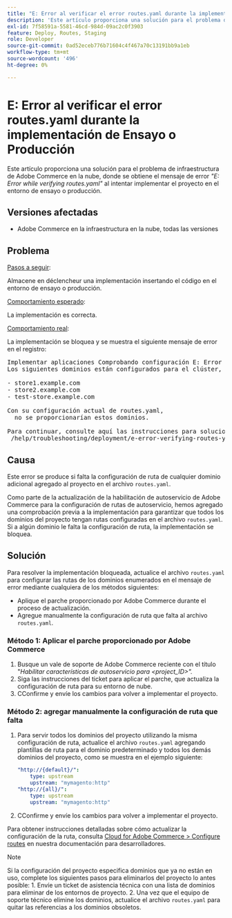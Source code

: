 ```yaml
---
title: "E: Error al verificar el error routes.yaml durante la implementación de ensayo o producción"
description: 'Este artículo proporciona una solución para el problema de infraestructura de Adobe Commerce en la nube, donde aparece el mensaje de error *"E: Error while verifying routes.yaml"* al intentar implementar el proyecto en el entorno de ensayo o producción.'
exl-id: 7f58591a-5581-46cd-984d-09ac2c0f3903
feature: Deploy, Routes, Staging
role: Developer
source-git-commit: 0ad52eceb776b71604c4f467a70c13191bb9a1eb
workflow-type: tm+mt
source-wordcount: '496'
ht-degree: 0%

---
```


# E: Error al verificar el error routes.yaml durante la implementación de Ensayo o Producción

Este artículo proporciona una solución para el problema de infraestructura de Adobe Commerce en la nube, donde se obtiene el mensaje de error *&quot;E: Error while verifying routes.yaml&quot;* al intentar implementar el proyecto en el entorno de ensayo o producción.

## Versiones afectadas

* Adobe Commerce en la infraestructura en la nube, todas las versiones

## Problema

<u>Pasos a seguir</u>:

Almacene en déclencheur una implementación insertando el código en el entorno de ensayo o producción.

<u>Comportamiento esperado</u>:

La implementación es correcta.

<u>Comportamiento real</u>:

La implementación se bloquea y se muestra el siguiente mensaje de error en el registro:

<pre>Implementar aplicaciones Comprobando configuración E: Error al verificar routes.yaml.
Los siguientes dominios están configurados para el clúster, pero no tienen rutas definidas en el archivo routes.yaml:

- store1.example.com
- store2.example.com
- test-store.example.com

Con su configuración actual de routes.yaml,
  no se proporcionarían estos dominios.

Para continuar, consulte aquí las instrucciones para solucionar los problemas:
 /help/troubleshooting/deployment/e-error-verifying-routes-yaml-error-during-staging-or-production-deploy.md</pre>

## Causa

Este error se produce si falta la configuración de ruta de cualquier dominio adicional agregado al proyecto en el archivo `routes.yaml`.

Como parte de la actualización de la habilitación de autoservicio de Adobe Commerce para la configuración de rutas de autoservicio, hemos agregado una comprobación previa a la implementación para garantizar que todos los dominios del proyecto tengan rutas configuradas en el archivo `routes.yaml`. Si a algún dominio le falta la configuración de ruta, la implementación se bloquea.

## Solución

Para resolver la implementación bloqueada, actualice el archivo `routes.yaml` para configurar las rutas de los dominios enumerados en el mensaje de error mediante cualquiera de los métodos siguientes:

* Aplique el parche proporcionado por Adobe Commerce durante el proceso de actualización.
* Agregue manualmente la configuración de ruta que falta al archivo `routes.yaml`.

### Método 1: Aplicar el parche proporcionado por Adobe Commerce

1. Busque un vale de soporte de Adobe Commerce reciente con el título &quot;*Habilitar características de autoservicio para &lt;project\_ID>&quot;.*
1. Siga las instrucciones del ticket para aplicar el parche, que actualiza la configuración de ruta para su entorno de nube.
1. СConfirme y envíe los cambios para volver a implementar el proyecto.

### Método 2: agregar manualmente la configuración de ruta que falta

1. Para servir todos los dominios del proyecto utilizando la misma configuración de ruta, actualice el archivo `routes.yaml` agregando plantillas de ruta para el dominio predeterminado y todos los demás dominios del proyecto, como se muestra en el ejemplo siguiente:

   ```yaml
   "http://{default}/":
       type: upstream
       upstream: "mymagento:http"
   "http://{all}/":
       type: upstream
       upstream: "mymagento:http"
   ```

1. СConfirme y envíe los cambios para volver a implementar el proyecto.

Para obtener instrucciones detalladas sobre cómo actualizar la configuración de la ruta, consulta [Cloud for Adobe Commerce > Configure routes](https://devdocs.magento.com/guides/v2.3/cloud/project/project-conf-files_routes.html) en nuestra documentación para desarrolladores.

>[!NOTE]
>
>Si la configuración del proyecto especifica dominios que ya no están en uso, complete los siguientes pasos para eliminarlos del proyecto lo antes posible: 1. Envíe un ticket de asistencia técnica con una lista de dominios para eliminar de los entornos de proyecto. 2. Una vez que el equipo de soporte técnico elimine los dominios, actualice el archivo `routes.yaml` para quitar las referencias a los dominios obsoletos.
